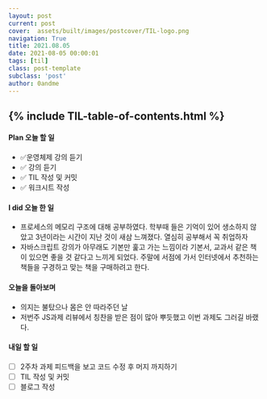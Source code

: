```yaml
---
layout: post
current: post
cover:  assets/built/images/postcover/TIL-logo.png
navigation: True
title: 2021.08.05
date: 2021-08-05 00:00:01
tags: [til]
class: post-template
subclass: 'post'
author: 0andme
---
```

{% include TIL-table-of-contents.html %}
---

<!-- excerpt-start -->

#### Plan 오늘 할 일
+ ✅운영체제 강의 듣기
+ ✅ 강의 듣기
+ ✅ TIL 작성 및 커밋
+ ✅ 워크시트 작성

#### I did 오늘 한 일
+ 프로세스의 메모리 구조에 대해 공부하였다. 학부때 들은 기억이 있어 생소하지 않았고
3년이라는 시간이 지난 것이 새삼 느껴졌다. 열심히 공부해서 꼭 취업하자
+ 자바스크립트 강의가 아무래도 기본만 훑고 가는 느낌이라 기본서, 교과서 같은 책이 있으면 좋을 것 같다고 느끼게 되었다. 주말에 서점에 가서 인터넷에서 추천하는 책들을 구경하고 맞는 책을 구매하려고 한다.

#### 오늘을 돌아보며
+ 의지는 불탔으나 몸은 안 따라주던 날
+ 저번주 JS과제 리뷰에서 칭찬을 받은 점이 많아 뿌듯했고 이번 과제도 그러길 바랬다.

#### 내일 할 일
+ [ ] 2주차 과제 피드백을 보고 코드 수정 후 머지 까지하기
+ [ ] TIL 작성 및 커밋
+ [ ] 블로그 작성